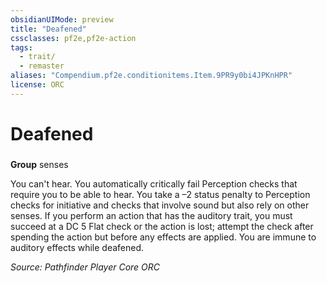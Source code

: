 ```yaml
---
obsidianUIMode: preview
title: "Deafened"
cssclasses: pf2e,pf2e-action
tags:
  - trait/
  - remaster
aliases: "Compendium.pf2e.conditionitems.Item.9PR9y0bi4JPKnHPR"
license: ORC
---
```

# Deafened

### 

**Group** senses




You can't hear. You automatically critically fail Perception checks that require you to be able to hear. You take a –2 status penalty to Perception checks for initiative and checks that involve sound but also rely on other senses. If you perform an action that has the auditory trait, you must succeed at a DC 5 Flat check or the action is lost; attempt the check after spending the action but before any effects are applied. You are immune to auditory effects while deafened.

*Source: Pathfinder Player Core*
*ORC*